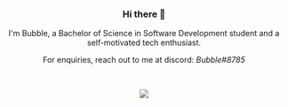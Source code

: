 <h3 align="center"> Hi there 👋</h3>

<p align="center">
I'm Bubble, a Bachelor of Science in Software Development student and a self-motivated tech enthusiast.
</p>

<p align="center">
For enquiries, reach out to me at discord: <i>Bubble#8785</i>
</p>

<br>

<p align="center">
  <img align="center"
      src="https://github-readme-stats.vercel.app/api/top-langs/?username=BubbleDK&layout=compact&theme=github_dark&hide_border=true"
  />
</p>

